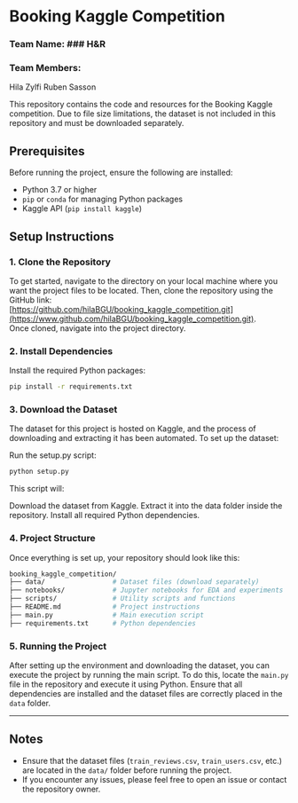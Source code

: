 # Booking Kaggle Competition

### Team Name: ### H&R
### Team Members: ### 
Hila Zylfi
Ruben Sasson

This repository contains the code and resources for the Booking Kaggle competition. Due to file size limitations, the dataset is not included in this repository and must be downloaded separately.

## Prerequisites
Before running the project, ensure the following are installed:
- Python 3.7 or higher
- `pip` or `conda` for managing Python packages
- Kaggle API (`pip install kaggle`)

## Setup Instructions
### 1. Clone the Repository
To get started, navigate to the directory on your local machine where you want the project files to be located. Then, clone the repository using the GitHub link:  
[https://github.com/hilaBGU/booking_kaggle_competition.git](https://www.github.com/hilaBGU/booking_kaggle_competition.git).  
Once cloned, navigate into the project directory.

### 2. Install Dependencies
Install the required Python packages:
```bash
pip install -r requirements.txt
```

### 3. Download the Dataset
The dataset for this project is hosted on Kaggle, and the process of downloading and extracting it has been automated. To set up the dataset:

Run the setup.py script:

```bash
python setup.py
```

This script will:

Download the dataset from Kaggle.
Extract it into the data folder inside the repository.
Install all required Python dependencies.

### 4. Project Structure
Once everything is set up, your repository should look like this:

```bash
booking_kaggle_competition/
├── data/                 # Dataset files (download separately)
├── notebooks/            # Jupyter notebooks for EDA and experiments
├── scripts/              # Utility scripts and functions
├── README.md             # Project instructions
├── main.py               # Main execution script
├── requirements.txt      # Python dependencies
```


### 5. Running the Project
After setting up the environment and downloading the dataset, you can execute the project by running the main script. To do this, locate the `main.py` file in the repository and execute it using Python. Ensure that all dependencies are installed and the dataset files are correctly placed in the `data` folder.

---

## Notes
- Ensure that the dataset files (`train_reviews.csv`, `train_users.csv`, etc.) are located in the `data/` folder before running the project.
- If you encounter any issues, please feel free to open an issue or contact the repository owner.